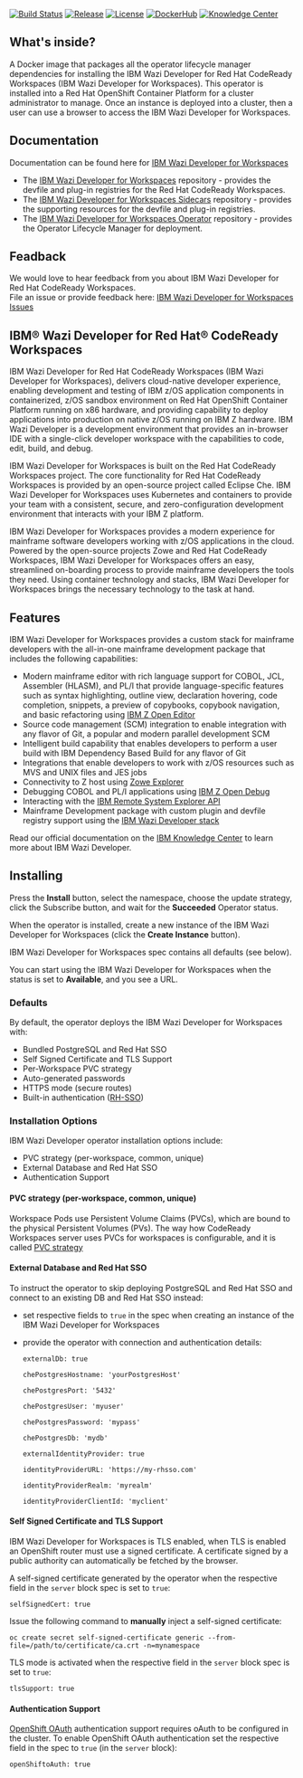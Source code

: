 [![Build Status](https://travis-ci.com/IBM/wazi-codeready-workspaces-operator.svg?branch=main)](https://travis-ci.com/IBM/wazi-codeready-workspaces-operator)
[![Release](https://img.shields.io/github/release/IBM/wazi-codeready-workspaces-operator.svg)](../../releases/latest)
[![License](https://img.shields.io/github/license/IBM/wazi-codeready-workspaces-operator)](LICENSE)
[![DockerHub](https://img.shields.io/badge/DockerHub-Operator-blue?color=3498db)](https://hub.docker.com/repository/docker/ibmcom/wazi-code-operator-catalog)
[![Knowledge Center](https://img.shields.io/badge/Knowledge%20Center-blue?color=1f618d)](https://www.ibm.com/support/knowledgecenter/SSCH39)

## What's inside?
  
A Docker image that packages all the operator lifecycle manager dependencies for installing the IBM Wazi Developer for Red Hat CodeReady Workspaces (IBM Wazi Developer for Workspaces). This operator is installed into a Red Hat OpenShift Container Platform for a cluster administrator to manage. Once an instance is deployed into a cluster, then a user can use a browser to access the IBM Wazi Developer for Workspaces.
  
## Documentation
  
Documentation can be found here for [IBM Wazi Developer for Workspaces](https://www.ibm.com/support/knowledgecenter/SSCH39)  
  
* The [IBM Wazi Developer for Workspaces](https://github.com/ibm/wazi-codeready-workspaces) repository - provides the devfile and plug-in registries for the Red Hat CodeReady Workspaces.
* The [IBM Wazi Developer for Workspaces Sidecars](https://github.com/ibm/wazi-codeready-workspaces-sidecars) repository - provides the supporting resources for the devfile and plug-in registries.
* The [IBM Wazi Developer for Workspaces Operator](https://github.com/ibm/wazi-codeready-workspaces-operator) repository - provides the Operator Lifecycle Manager for deployment.
  
## Feadback
  
We would love to hear feedback from you about IBM Wazi Developer for Red Hat CodeReady Workspaces.  
File an issue or provide feedback here: [IBM Wazi Developer for Workspaces Issues](https://github.com/IBM/wazi-codeready-workspaces/issues)

## IBM&reg; Wazi Developer for Red Hat&reg; CodeReady Workspaces

IBM Wazi Developer for Red Hat CodeReady Workspaces (IBM Wazi Developer for Workspaces), delivers cloud-native developer experience, enabling development and testing of IBM z/OS application components in containerized, z/OS sandbox environment on Red Hat OpenShift Container Platform running on x86 hardware, and providing capability to deploy applications into production on native z/OS running on IBM Z hardware. IBM Wazi Developer is a development environment that provides an in-browser IDE with a single-click developer workspace with the capabilities to code, edit, build, and debug.  
  
IBM Wazi Developer for Workspaces is built on the Red Hat CodeReady Workspaces project. The core functionality for Red Hat CodeReady Workspaces is provided by an open-source project called Eclipse Che. IBM Wazi Developer for Workspaces uses Kubernetes and containers to provide your team with a consistent, secure, and zero-configuration development environment that interacts with your IBM Z platform.  
  
IBM Wazi Developer for Workspaces provides a modern experience for mainframe software developers working with z/OS applications in the cloud. Powered by the open-source projects Zowe and Red Hat CodeReady Workspaces, IBM Wazi Developer for Workspaces offers an easy, streamlined on-boarding process to provide mainframe developers the tools they need. Using container technology and stacks, IBM Wazi Developer for Workspaces brings the necessary technology to the task at hand.

## Features

IBM Wazi Developer for Workspaces provides a custom stack for mainframe developers with the all-in-one mainframe development package that includes the following capabilities:

- Modern mainframe editor with rich language support for COBOL, JCL, Assembler (HLASM), and PL/I that provide language-specific features such as syntax highlighting, outline view, declaration hovering, code completion, snippets, a preview of copybooks, copybook navigation, and basic refactoring using [IBM Z Open Editor](https://marketplace.visualstudio.com/items?itemName=IBM.zopeneditor)
- Source code management (SCM) integration to enable integration with any flavor of Git, a popular and modern parallel development SCM
- Intelligent build capability that enables developers to perform a user build with IBM Dependency Based Build for any flavor of Git
- Integrations that enable developers to work with z/OS resources such as MVS and UNIX files and JES jobs
- Connectivity to Z host using [Zowe Explorer](https://marketplace.visualstudio.com/items?itemName=Zowe.vscode-extension-for-zowe)
- Debugging COBOL and PL/I applications using [IBM Z Open Debug](https://developer.ibm.com/mainframe/2020/06/12/introducing-ibm-z-open-debug/)
- Interacting with the [IBM Remote System Explorer API](https://ibm.github.io/zopeneditor-about/Docs/interact_zos_overview.html)
- Mainframe Development package with custom plugin and devfile registry support using the [IBM Wazi Developer stack](https://github.com/IBM/wazi-codeready-workspaces)
  
Read our official documentation on the [IBM Knowledge Center](https://www.ibm.com/support/knowledgecenter/SSCH39) to learn more about IBM Wazi Developer. 

## Installing
Press the **Install** button, select the namespace, choose the update strategy, click the Subscribe button, and wait for the **Succeeded** Operator status.

When the operator is installed, create a new instance of the IBM Wazi Developer for Workspaces (click the **Create Instance** button).  

IBM Wazi Developer for Workspaces spec contains all defaults (see below).

You can start using the IBM Wazi Developer for Workspaces when the status is set to **Available**, and you see a URL.

### Defaults
By default, the operator deploys the IBM Wazi Developer for Workspaces with:

- Bundled PostgreSQL and Red Hat SSO
- Self Signed Certificate and TLS Support
- Per-Workspace PVC strategy
- Auto-generated passwords
- HTTPS mode (secure routes)
- Built-in authentication ([RH-SSO](https://access.redhat.com/documentation/en-us/red_hat_codeready_workspaces/2.1/html/administration_guide/managing-users_crw#configuring-authorization_crw))

### Installation Options
IBM Wazi Developer operator installation options include:

- PVC strategy (per-workspace, common, unique)
- External Database and Red Hat SSO
- Authentication Support

#### PVC strategy (per-workspace, common, unique)

Workspace Pods use Persistent Volume Claims (PVCs), which are bound to the physical Persistent Volumes (PVs). The way how CodeReady Workspaces server uses PVCs for workspaces is configurable, and it is called [PVC strategy](https://access.redhat.com/documentation/en-us/red_hat_codeready_workspaces/2.1/html/administration_guide/codeready-workspaces-architectural-elements#workspace-configuration_workspaces-architecture)

#### External Database and Red Hat SSO

To instruct the operator to skip deploying PostgreSQL and Red Hat SSO and connect to an existing DB and Red Hat SSO instead:

- set respective fields to `true` in the spec when creating an instance of the IBM Wazi Developer for Workspaces
- provide the operator with connection and authentication details:
  
  `externalDb: true`
  
  `chePostgresHostname: 'yourPostgresHost'`
  
  `chePostgresPort: '5432'`
  
  `chePostgresUser: 'myuser'`
  
  `chePostgresPassword: 'mypass'`
  
  `chePostgresDb: 'mydb'`
  
  `externalIdentityProvider: true`
  
  `identityProviderURL: 'https://my-rhsso.com'`
  
  `identityProviderRealm: 'myrealm'`
  
  `identityProviderClientId: 'myclient'`

#### Self Signed Certificate and TLS Support

IBM Wazi Developer for Workspaces is TLS enabled, when TLS is enabled an OpenShift router must use a signed certificate. A certificate signed by a public authority can automatically be fetched by the browser.

A self-signed certificate generated by the operator when the respective field in the `server` block spec is set to `true`:
  
```
selfSignedCert: true
```

Issue the following command to **manually** inject a self-signed certificate:

```
oc create secret self-signed-certificate generic --from-file=/path/to/certificate/ca.crt -n=mynamespace
```

TLS mode is activated when the respective field in the `server` block spec is set to `true`:

```
tlsSupport: true
```

#### Authentication Support

[OpenShift OAuth](https://docs.openshift.com/container-platform/4.4/authentication/understanding-authentication.html) authentication support requires oAuth to be configured in the cluster. To enable OpenShift OAuth authentication set the respective field in the spec to `true` (in the `server` block):

```
openShiftoAuth: true
```
